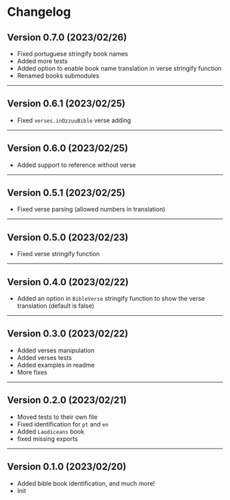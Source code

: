 # Changelog

## Version 0.7.0 (2023/02/26)

- Fixed portuguese stringify book names
- Added more tests
- Added option to enable book name translation in verse stringify function
- Renamed books submodules

---

## Version 0.6.1 (2023/02/25)

- Fixed `verses.inOzzuuBible` verse adding

---

## Version 0.6.0 (2023/02/25)

- Added support to reference without verse

---

## Version 0.5.1 (2023/02/25)

- Fixed verse parsing (allowed numbers in translation)

---

## Version 0.5.0 (2023/02/23)

- Fixed verse stringify function

---
## Version 0.4.0 (2023/02/22)

- Added an option in `BibleVerse` stringify function to show the verse translation (default is false)

---

## Version 0.3.0 (2023/02/22)

- Added verses manipulation
- Added verses tests
- Added examples in readme
- More fixes

---

## Version 0.2.0 (2023/02/21)

- Moved tests to their own file
- Fixed identification for `pt` and `en`
- Added `Laodiceans` book
- fixed missing exports

---

## Version 0.1.0 (2023/02/20)

- Added bible book identification, and much more!
- Init
